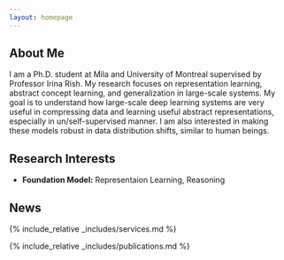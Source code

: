 ```yaml
---
layout: homepage
---
```


## About Me

I am a Ph.D. student at Mila and University of Montreal supervised by Professor Irina Rish. My research focuses on representation learning, abstract concept learning, and generalization in large-scale systems. My goal is to understand how large-scale deep learning systems are very useful in compressing data and learning useful abstract representations, especially in un/self-supervised manner. I am also interested in making these models robust in data distribution shifts, similar to human beings.

## Research Interests

- **Foundation Model:** Representaion Learning, Reasoning
<!-- - **Machine Learning:** meta-learning, incremental learning, transfer learning -->

## News

<!-- - **[Feb. 2020]** Our paper about incremental learning is accepted to CVPR 2020.
- **[Feb. 2020]** We will host the ACM Multimedia Asia 2020 conference in Singapore!
- **[Sept. 2019]** Our paper about few-shot learning is accepted to NeurIPS 2019.
- **[Mar. 2019]** Our paper about few-shot learning is accepted to CVPR 2019. -->

{% include_relative _includes/services.md %}

{% include_relative _includes/publications.md %}


